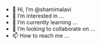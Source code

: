 - 👋 Hi, I’m @shamimalavi
- 👀 I’m interested in ...
- 🌱 I’m currently learning ...
- 💞️ I’m looking to collaborate on ...
- 📫 How to reach me ...

<!---
shamimalavi/shamimalavi is a ✨ special ✨ repository because its `README.md` (this file) appears on your GitHub profile.
You can click the Preview link to take a look at your changes.
--->

